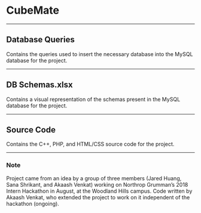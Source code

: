 # CubeMate

- - - - - - - 
## Database Queries

Contains the queries used to insert the necessary database into the MySQL database for the project.

- - - - - - - 
## DB Schemas.xlsx

Contains a visual representation of the schemas present in the MySQL database for the project.

- - - - - - - - -
## Source Code

Contains the C++, PHP, and HTML/CSS source code for the project.

- - - - - - - - -
### Note

Project came from an idea by a group of three members (Jared Huang, Sana Shrikant, and Akaash Venkat) working on Northrop Grumman’s 2018 Intern Hackathon in August, at the Woodland Hills campus. 
Code written by Akaash Venkat, who extended the project to work on it independent of the hackathon (ongoing).
